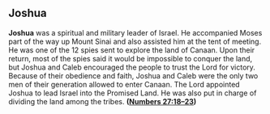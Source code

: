 
## Joshua

**Joshua** was a spiritual and military leader of Israel. He accompanied Moses part of the way up Mount Sinai and also assisted him at the tent of meeting. He was one of the 12 spies sent to explore the land of Canaan. Upon their return, most of the spies said it would be impossible to conquer the land, but Joshua and Caleb encouraged the people to trust the Lord for victory. Because of their obedience and faith, Joshua and Caleb were the only two men of their generation allowed to enter Canaan. The Lord appointed Joshua to lead Israel into the Promised Land. He was also put in charge of dividing the land among the tribes. **([Numbers 27:18–23](https://www.esv.org/Numbers+27%3A18%E2%80%9323/))**

